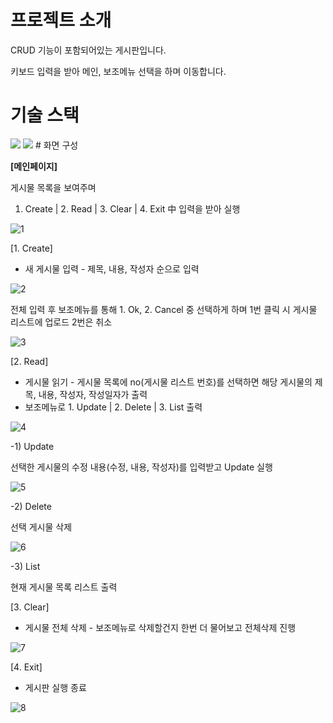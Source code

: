 # 프로젝트 소개



CRUD 기능이 포함되어있는 게시판입니다.

키보드 입력을 받아 메인, 보조메뉴 선택을 하며 이동합니다.

# 기술 스택
<img src="https://img.shields.io/badge/MariaDB-#003545?style=for-the-badge&logo=MariaDB&logoColor=white">
<img src="https://img.shields.io/badge/Python-3776AB?style=for-the-badge&logo=Python&logoColor=white">
# 화면 구성



**[메인페이지]**

게시물 목록을 보여주며

1. Create | 2. Read | 3. Clear | 4. Exit 中 입력을 받아 실행
 
![1](https://github.com/jyeeeh/Project/assets/145963612/39e9a043-db1a-4dbd-bc87-fdc75888078b)

[1. Create]

- 새 게시물 입력 - 제목, 내용, 작성자 순으로 입력

![2](https://github.com/jyeeeh/Project/assets/145963612/4a1f98cc-130b-4a51-8175-d7c8ab1d6bc2)

전체 입력 후 보조메뉴를 통해 1. Ok, 2. Cancel 중 선택하게 하며 1번 클릭 시 게시물 리스트에 업로드 2번은 취소

![3](https://github.com/jyeeeh/Project/assets/145963612/f30bf309-255b-486a-9a74-e14fa47ca061)

[2. Read]

- 게시물 읽기 - 게시물 목록에 no(게시물 리스트 번호)를 선택하면 해당 게시물의 제목, 내용, 작성자, 작성일자가 출력
- 보조메뉴로 1. Update | 2. Delete | 3. List 출력

![4](https://github.com/jyeeeh/Project/assets/145963612/594c7ea6-f2fe-4594-b51c-5768e38664ba)

-1) Update 

선택한 게시물의 수정 내용(수정, 내용, 작성자)를 입력받고 Update 실행

![5](https://github.com/jyeeeh/Project/assets/145963612/dff98313-f11a-4be1-84b9-84aa5fdb8d9b)

-2) Delete 

선택 게시물 삭제

![6](https://github.com/jyeeeh/Project/assets/145963612/e56d163f-68de-4325-b94e-3c197dfc0c69)

-3) List

현재 게시물 목록 리스트 출력

[3. Clear]

- 게시물 전체 삭제 - 보조메뉴로 삭제할건지 한번 더 물어보고 전체삭제 진행

![7](https://github.com/jyeeeh/Project/assets/145963612/72a022fb-ef92-45a1-89d4-57b7ea9ba7fb)

[4. Exit]

- 게시판 실행 종료

![8](https://github.com/jyeeeh/Project/assets/145963612/87b3eaf6-a5ef-46cd-8d32-d2103954be82)
